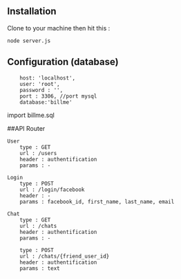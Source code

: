 
## Installation
Clone to your machine then hit this :

	node server.js

## Configuration (database)

        host: 'localhost',
        user: 'root',
        password : '',
        port : 3306, //port mysql
        database:'billme'	

import billme.sql

##API Router

	User
		type : GET
		url : /users
		header : authentification
		params : -

	Login
		type : POST
		url : /login/facebook
		header : -
		params : facebook_id, first_name, last_name, email

	Chat
		type : GET
		url : /chats
		header : authentification
		params : -

		type : POST
		url : /chats/{friend_user_id}
		header : authentification
		params : text
